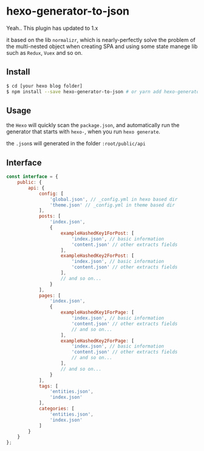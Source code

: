 # hexo-generator-to-json

Yeah.. This plugin has updated to 1.x

it based on the lib `normalizr`, which is nearly-perfectly solve the problem of the multi-nested object when creating SPA and using some state manege lib such as `Redux`, `Vuex` and so on.



## Install

```bash
$ cd [your hexo blog folder]
$ npm install --save hexo-generator-to-json # or yarn add hexo-generator-to-json
```

## Usage
the `Hexo` will quickly scan the `package.json`, and automatically run the generator that starts with `hexo-`, when you run `hexo generate`.

the `.json`s will generated in the folder `:root/public/api`

## Interface

```js
const interface = {
    public: {
        api: {
            config: [
                'global.json', // _config.yml in hexo based dir
                'theme.json' // _config.yml in theme based dir
            ],
            posts: [
                'index.json',
                {
                    exampleHashedKey1ForPost: [
                        'index.json', // basic information
                        'content.json' // other extracts fields
                    ],
                    exampleHashedKey2ForPost: [
                        'index.json', // basic information
                        'content.json' // other extracts fields
                    ],
                    // and so on...
                }
            ],
            pages: [
                'index.json',
                {
                    exampleHashedKey1ForPage: [
                        'index.json', // basic information
                        'content.json' // other extracts fields
                        // and so on...
                    ],
                    exampleHashedKey2ForPage: [
                        'index.json', // basic information
                        'content.json' // other extracts fields
                        // and so on...
                    ],
                    // and so on...
                }
            ],
            tags: [
                'entities.json',
                'index.json'
            ],
            categories: [
                'entities.json',
                'index.json'
            ]
        }
    }
};
```